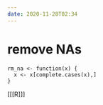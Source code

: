 ```yaml
---
date: 2020-11-28T02:34
---
```


# remove NAs

	rm_na <- function(x) {
	  x <- x[complete.cases(x),]
	}
    
[[[R]]]